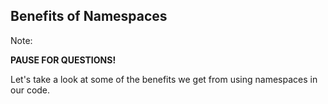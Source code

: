 ## Benefits of Namespaces

Note:

**PAUSE FOR QUESTIONS!**

Let's take a look at some of the benefits we get from using namespaces in our code.
